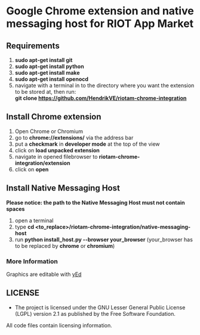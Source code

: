 # Google Chrome extension and native messaging host for RIOT App Market

## Requirements
1. **sudo apt-get install git**
2. **sudo apt-get install python**
1. **sudo apt-get install make**
1. **sudo apt-get install openocd**
3. navigate with a terminal in to the directory where you want the extension to be stored at, then run:
   <br>**git clone https://github.com/HendrikVE/riotam-chrome-integration**

## Install Chrome extension
1. Open Chrome or Chromium
2. go to **chrome://extensions/** via the address bar
3. put a **checkmark** in **developer mode** at the top of the view
4. click on **load unpacked extension**
5. navigate in opened filebrowser to **riotam-chrome-integration/extension**
6. click on **open**

## Install Native Messaging Host
**Please notice: the path to the Native Messaging Host must not contain spaces**
1. open a terminal
2. type **cd <to_replace>/riotam-chrome-integration/native-messaging-host**
3. run **python install_host.py --browser your_browser** (your_browser has to be replaced by **chrome** or **chromium**)

### More Information
Graphics are editable with [yEd](http://www.yworks.com/products/yed "http://www.yworks.com/products/yed")

## LICENSE
* The project is licensed under the GNU Lesser General Public License
  (LGPL) version 2.1 as published by the Free Software Foundation.

All code files contain licensing information.